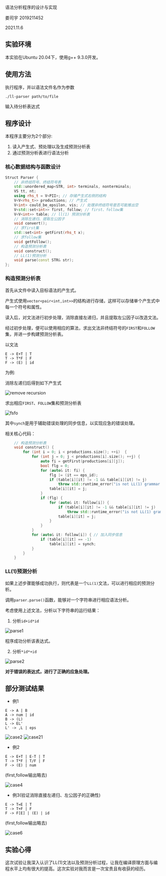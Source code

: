 语法分析程序的设计与实现

娄司宇 2019211452

2021.11.6

## 实验环境
本实验在Ubuntu 20.04下，使用g++ 9.3.0开发。

## 使用方法

执行程序，并以语法文件名作为参数

`./ll-parser path/to/file`

输入待分析表达式

## 程序设计

本程序主要分为2个部分:
1. 读入产生式、预处理以及生成预测分析表
2. 通过预测分析表进行语法分析

### 核心数据结构与函数设计
```cpp
Struct Parser {
	// 非终结符号、终结符号表
	std::unordered_map<STR, int> terminals, nonterminals;
	VS tt, nt;
	using rhs_t = V<PII>; // 存储产生式右侧的结构
	V<V<rhs_t>> productions; // 产生式
	V<int> could_be_epsilon, vis; // 处理非终结符号是否可能推出空
	V<std::set<int>> first, follow; // first、follow集
	V<V<int>> table; // ll(1) 预测分析表
	// 消除左递归、提取左公因子
	void convert();
	// 求first集
	std::set<int> getFirst(rhs_t x);
	// 求follow集
	void getFollow();
	// 构造预测分析表
	void construct();
	// LL(1)预测分析
	void parse(const STR& str);
};
```

### 构造预测分析表
首先从文件中读入目标语法的产生式。

产生式使用`vector<pair<int,int>>`的结构进行存储，这样可以存储单个产生式中每一个符号和属性。

读入后，对文法进行初步处理，消除直接左递归，并且提取左公因子以改造文法。

经过初步处理，便可以使用相应的算法，求出文法非终结符号的`FIRST`和`FOLLOW`集，并进一步构建预测分析表。

以文法
```
E -> E+T | T
T -> T*F | F
F -> (E) | id
```
为例:

消除左递归后得到如下产生式

![remove recursion](./pics/rm_recursion.png)

求出相应`FIRST`、`FOLLOW`集和预测分析表

![fsfo](./pics/fsfo.png)

其中`synch`是用于辅助错误处理的同步信息，以实现应急的错误处理。

相关核心代码：

```cpp
    // 构造预测分析表
    void construct() {
        for (int i = 0; i < productions.size(); ++i)  {
            for (int j = 0; j < productions[i].size(); ++j) {
                auto fi = getFirst(productions[i][j]);
                bool flg = 0;
                for (auto& it: fi) {
                    flg |= (it == eps_id);
                    if (table[i][it] != -1 && table[i][it] != j)
                        throw std::runtime_error("is not LL(1) grammar!\n");
                    table[i][it] = j;
                }
                if (flg) {
                    for (auto& it: follow[i]) {
                        if (table[i][it] != -1 && table[i][it] != j)
                            throw std::runtime_error("is not LL(1) grammar!\n");
                        table[i][it] = j;
                    }
                }
            }
            for (auto& it: follow[i]) { // 加入同步信息
                if (table[i][it] == -1)
                    table[i][it] = synch;
            }
        }
    }
```



### LL(1)预测分析
如果上述步骤能够成功执行，则代表是一个`LL(1)`文法，可以进行相应的预测分析。

调用`parser.parse()`函数，能够对一个字符串进行相应语法分析。

考虑使用上述文法，分析以下字符串的运行结果：

1. 分析`id+id*id`

![parse1](./pics/parse1.png)

程序成功分析该表达式。

2. 分析`*id*+id`

![parse2](./pics/parse2.png)

**对于错误的表达式，进行了正确的应急处理。**

## 部分测试结果

+ 例1

```
E -> A | B
A -> num | id
B -> (L)
L -> EL'
L' -> ,L | eps
```

![case2](./pics/case2.png) ![case21](./pics/case21.png)

+ 例2
```
E -> E+T | E-T | T
T -> T*F | T/F | F
F -> (E) | num
```
(first,follow输出略去)

![case4](./pics/case4.png)


+ 例3(验证消除直接左递归、左公因子的正确性)
```
E -> T=E | T
T -> T+F | F
F -> F[E] | (E) | id
```
(first,follow输出略去)

![case6](./pics/case6.png)

## 实验心得
这次试验让我深入认识了LL(1)文法以及预测分析过程，让我在编译原理方面与编程水平上均有很大的提高。这次实验对我而言是一次宝贵且有收获的经历。
